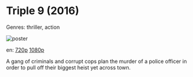 # Triple 9 (2016)

Genres: thriller, action

![poster](http://image.tmdb.org/t/p/w500/dwRHF43p50wLIYAIxrUhLkK3jCI.jpg)

en:
  [720p](magnet:?xt=urn:btih:7540E2726720A3F1656304A886BD96D9B841B32A&tr=udp://glotorrents.pw:6969/announce&tr=udp://tracker.opentrackr.org:1337/announce&tr=udp://torrent.gresille.org:80/announce&tr=udp://tracker.openbittorrent.com:80&tr=udp://tracker.coppersurfer.tk:6969&tr=udp://tracker.leechers-paradise.org:6969&tr=udp://p4p.arenabg.ch:1337&tr=udp://tracker.internetwarriors.net:1337)
  [1080p](magnet:?xt=urn:btih:79C2AA26378D5735F856382DE5FA17A317BB1E26&tr=udp://glotorrents.pw:6969/announce&tr=udp://tracker.opentrackr.org:1337/announce&tr=udp://torrent.gresille.org:80/announce&tr=udp://tracker.openbittorrent.com:80&tr=udp://tracker.coppersurfer.tk:6969&tr=udp://tracker.leechers-paradise.org:6969&tr=udp://p4p.arenabg.ch:1337&tr=udp://tracker.internetwarriors.net:1337)
  


A gang of criminals and corrupt cops plan the murder of a police officer in order to pull off their biggest heist yet across town.